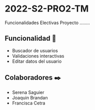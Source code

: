 # 2022-S2-PRO2-TM
Funcionalidades Electivas Proyecto
........
## Funcionalidad 🚀
* Buscador de usuarios
* Validaciones interactivas
* Editar datos del usuario

## Colaboradores ✒️

* Serena Saguier
* Joaquin Brandan
* Francisca Cetra
